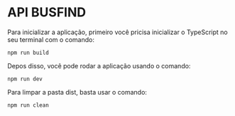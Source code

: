 # API BUSFIND

Para inicializar a aplicação, primeiro você pricisa inicializar o TypeScript no seu terminal com o comando:

`npm run build`

Depos disso, você pode rodar a aplicação usando o comando: 

`npm run dev`

Para limpar a pasta dist, basta usar o comando: 

`npm run clean`